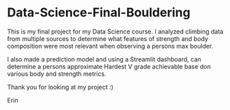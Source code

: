 # Data-Science-Final-Bouldering
This is my final project for my Data Science course. I analyzed climbing data from multiple sources to determine what features of strength and body composition were most relevant when observing a persons max boulder. 

I also made a prediction model and using a Streamlit dashboard, can determine a persons approximate Hardest V grade achievable base don various body and strength metrics.

Thank you for looking at my project :)

Erin
